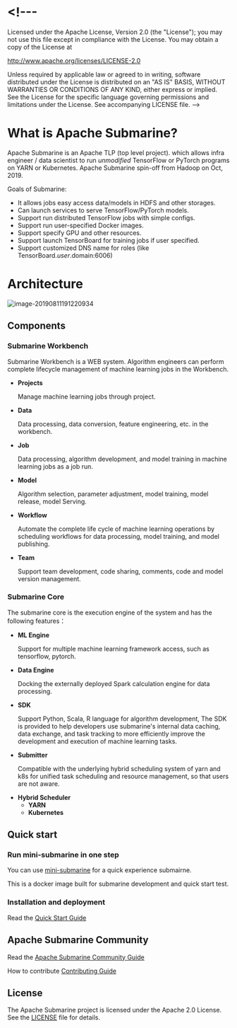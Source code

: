 # <!---
  Licensed under the Apache License, Version 2.0 (the "License");
  you may not use this file except in compliance with the License.
  You may obtain a copy of the License at

   http://www.apache.org/licenses/LICENSE-2.0

  Unless required by applicable law or agreed to in writing, software
  distributed under the License is distributed on an "AS IS" BASIS,
  WITHOUT WARRANTIES OR CONDITIONS OF ANY KIND, either express or implied.
  See the License for the specific language governing permissions and
  limitations under the License. See accompanying LICENSE file.
-->

# What is Apache Submarine?

Apache Submarine is an Apache TLP (top level project). which allows infra engineer / data scientist to run
*unmodified* TensorFlow or PyTorch programs on YARN or Kubernetes. Apache Submarine spin-off from Hadoop on Oct, 2019.

Goals of Submarine:
- It allows jobs easy access data/models in HDFS and other storages.
- Can launch services to serve TensorFlow/PyTorch models.
- Support run distributed TensorFlow jobs with simple configs.
- Support run user-specified Docker images.
- Support specify GPU and other resources.
- Support launch TensorBoard for training jobs if user specified.
- Support customized DNS name for roles (like TensorBoard.$user.$domain:6006)

# Architecture

![image-20190811191220934](docs/assets/architecture.png)

## Components

### Submarine Workbench

Submarine Workbench is a WEB system. Algorithm engineers can perform complete lifecycle management of machine learning jobs in the Workbench.

+ **Projects**

  Manage machine learning jobs through project.

+ **Data**

  Data processing, data conversion, feature engineering, etc. in the workbench.

+ **Job**

  Data processing, algorithm development, and model training in machine learning jobs as a job run.

+ **Model**

  Algorithm selection, parameter adjustment, model training, model release, model Serving.

+ **Workflow**

  Automate the complete life cycle of machine learning operations by scheduling workflows for data processing, model training, and model publishing.

+ **Team**

  Support team development, code sharing, comments, code and model version management.

### Submarine Core

The submarine core is the execution engine of the system and has the following features：

- **ML Engine**

  Support for multiple machine learning framework access, such as tensorflow, pytorch.

- **Data Engine**

  Docking the externally deployed Spark calculation engine for data processing.

- **SDK**

  Support Python, Scala, R language for algorithm development, The SDK is provided to help developers use submarine's internal data caching, data exchange, and task tracking to more efficiently improve the development and execution of machine learning tasks.

- **Submitter**

  Compatible with the underlying hybrid scheduling system of yarn and k8s for unified task scheduling and resource management, so that users are not aware.

+ **Hybrid Scheduler**
  + **YARN**
  + **Kubernetes**

## Quick start

### Run mini-submarine in one step

You can use [mini-submarine](./dev-support/mini-submarine/README.md) for a quick experience submairne.

This is a docker image built for submarine development and quick start test.

### Installation and deployment

Read the [Quick Start Guide](./docs/helper/QuickStart.md)

## Apache Submarine Community

Read the [Apache Submarine Community Guide](./docs/community/README.md)

How to contribute [Contributing Guide](./docs/community/contributing.md)

## License

The Apache Submarine project is licensed under the Apache 2.0 License. See the [LICENSE](./LICENSE) file for details.
